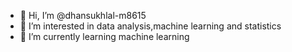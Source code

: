 - 👋 Hi, I’m @dhansukhlal-m8615
- 👀 I’m interested in data analysis,machine learning and statistics
- 🌱 I’m currently learning machine learning

<!---
dhansukhlal-m8615/dhansukhlal-m8615 is a ✨ special ✨ repository because its `README.md` (this file) appears on your GitHub profile.
You can click the Preview link to take a look at your changes.
--->
